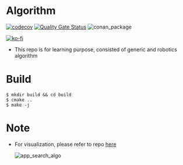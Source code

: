 # Algorithm
[![codecov](https://codecov.io/gh/pllee4/algorithm/branch/check_coverage/graph/badge.svg?token=GYORB7SM25)](https://codecov.io/gh/pllee4/algorithm)
[![Quality Gate Status](https://sonarcloud.io/api/project_badges/measure?project=algorithm&metric=alert_status)](https://sonarcloud.io/summary/new_code?id=algorithm)
![conan_package](https://gitlab.com/pinloon/public/algorithm/badges/master/pipeline.svg)

[![ko-fi](https://ko-fi.com/img/githubbutton_sm.svg)](https://ko-fi.com/pinloon)

- This repo is for learning purpose, consisted of generic and robotics algorithm

# Build
```
$ mkdir build && cd build
$ cmake ..
$ make -j
```

# Note
- For visualization, please refer to repo [here](https://github.com/pllee4/robot-visualizer.git)
  
  ![app_search_algo](https://user-images.githubusercontent.com/42335542/180598459-32addc9a-2517-46e8-93d4-26fd1d49113b.gif)